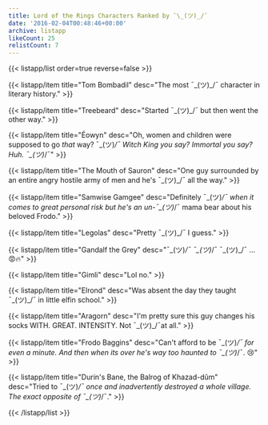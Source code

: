 ```yaml
---
title: Lord of the Rings Characters Ranked by ¯\_(ツ)_/¯
date: '2016-02-04T00:48:46+00:00'
archive: listapp
likeCount: 25
relistCount: 7
---
```



{{< listapp/list order=true reverse=false >}}

   {{< listapp/item title="Tom Bombadil"
      desc="The most ¯\_(ツ)_/¯ character in literary history." >}}

   {{< listapp/item title="Treebeard"
      desc="Started ¯\_(ツ)_/¯ but then went the other way." >}}

   {{< listapp/item title="Éowyn"
      desc="Oh, women and children were supposed to go *that* way? ¯\_(ツ)_/¯ Witch King you say? Immortal you say? Huh. ¯\_(ツ)_/¯" >}}

   {{< listapp/item title="The Mouth of Sauron"
      desc="One guy surrounded by an entire angry hostile army of men and he's ¯\_(ツ)_/¯ all the way." >}}

   {{< listapp/item title="Samwise Gamgee"
      desc="Definitely ¯\_(ツ)_/¯ when it comes to great personal risk but he's an un-¯\_(ツ)_/¯ mama bear about his beloved Frodo." >}}

   {{< listapp/item title="Legolas"
      desc="Pretty ¯\_(ツ)_/¯ I guess." >}}

   {{< listapp/item title="Gandalf the Grey"
      desc="¯\_(ツ)_/¯ ¯\_(ツ)_/¯ ¯\_(ツ)_/¯ ... 😡🔥" >}}

   {{< listapp/item title="Gimli"
      desc="Lol no." >}}

   {{< listapp/item title="Elrond"
      desc="Was absent the day they taught ¯\_(ツ)_/¯ in little elfin school." >}}

   {{< listapp/item title="Aragorn"
      desc="I'm pretty sure this guy changes his socks WITH. GREAT. INTENSITY. Not ¯\_(ツ)_/¯at all." >}}

   {{< listapp/item title="Frodo Baggins"
      desc="Can't afford to be ¯\_(ツ)_/¯ for even a minute. And then when its over he's way too haunted to ¯\_(ツ)_/¯. 😢" >}}

   {{< listapp/item title="Durin's Bane, the Balrog of Khazad-dûm"
      desc="Tried to ¯\_(ツ)_/¯ once and inadvertently destroyed a whole village. The exact opposite of ¯\_(ツ)_/¯." >}}

{{< /listapp/list >}}
